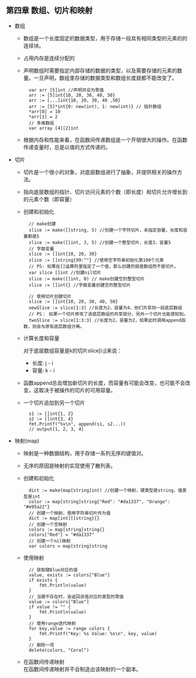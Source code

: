 ## 第四章 数组、切片和映射
- 数组  
	- 数组是一个长度固定的数据类型，用于存储一段具有相同类型的元素的的连续块。
	- 占用内存是连续分配的
	- 声明数组时需要指定内部存储的数据的类型，以及需要存储的元素的数量。一旦声明，数组里存储的数据类型和数组长度就都不能改变了。
	
			var arr [5]int //声明并设为零值
			arr := [5]int{10, 20, 30, 40, 50} 
			arr := [...]int{10, 20, 30, 40 ,50}
			arr := [5]*int{0: new(int), 1: new(int)} // 指针数组
			*arr[0] = 10
			*arr[1] = 2
			// 多维数组
			var array [4][2]int
	- 根据内存和性能来看，在函数间传递数组是一个开销很大的操作。在函数传递变量时，总是以值的方式传递的。
- 切片
	- 切片是一个很小的对象，对底层数组进行了抽象，并提供相关的操作方法。
	- 指向底层数组的指针、切片访问元素的个数（即长度）和切片允许增长到的元素个数（即容量）
	- 创建和初始化
	
    		// make创建
    		slice := make([]string, 5) //创建一个字符切片，未指定容量，长度和容量都是5
            slice := make([]int, 3, 5) //创建一个整型切片，长度3，容量5
            // 字面变量
            slice := []int{10, 20, 30}
            slice := []string{99:""} //使用空字符串初始化第100个元素
            // PS: 如果在[]运算符里指定了一个值，那么创建的就是数组而不是切片。
            var slice []int //创建nil切片
            slice := make([]int, 0) // make创建空的整型切片
            slice := []int{} //字面变量创建空的整型切片
            
            // 使用切片创建切片
            slice := []int{10, 20, 30, 40, 50}
            newSlice := slice[1:3] //长度为2，容量为4，他们共享同一段底层数组
            // PS： 如果一个切片修改了该底层数组的共享部分，另外一个切片也能感知到。
            twoSlice := slice[1:3:3] //长度为2，容量为2，如果此时调用append函数，则会与原有底层数组分离。
	- 计算长度和容量
	
    	对于底层数组容量是k的切片slice[i:j]来说：
        - 长度: j - i
        - 容量: k - i
    - 函数append总会增加新切片的长度，而容量有可能会改变，也可能不会改变，这取决于被操作的切片的可用容量。
    - 一个切片追加到另一个切片
    
    		s1 := []int{1, 2}
            s2 := []int{3, 4}
            fmt.Printf("%v\n", append(s1, s2...))
            // output[1, 2, 3, 4]
- 映射(map)
	- 映射是一种数据结构，用于存储一系列无序的键值对。
	- 无序的原因是映射的实现使用了散列表。
	- 创建和初始化
	
    		dict := make(map[string]int) //创建一个映射，键类型是string，值类型是int
            color := map[string]string{"Red": "#da1337", "Orange": "#e95a22"}
            // 创建一个映射，使用字符串切片作为值
            dict := map[int][]string}{}
            // 创建一个空映射
            colors := map[string]string{}
            colors["Red"] = "#da1337"
            // 创建一个nil映射
            var colors = map[string]string
	- 使用映射
	
    		// 获取键Blue对应的值
            value, exists := colors["Blue"]
            if exists {
            	fmt.Println(value)
            }
            // 当键不存在时，会返回该值对应的类型的零值
            value := colors["Blue"]
            if value != "" {
            	fmt.Println(value)
            }
            // 使用range迭代映射
            for key,value := range colors {
            	fmt.Printf("Key: %s Value: %s\n", key, value)
            }
            // 删除一项
            delete(colors, "Coral")
	- 在函数间传递映射  
	在函数间传递映射并不会制造出该映射的一个副本。